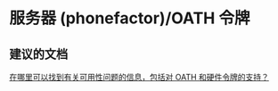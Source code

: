 <properties
    pageTitle="服务器 (phonefactor)/OATH 令牌"
    description="服务器 (phonefactor)/OATH 令牌"
    service="microsoft.multifactorauthentication"
    resource=""
    authors="aashu"
    displayOrder=""
    selfHelpType="generic"
    supportTopicIds="32336328"
    resourceTags=""
    productPesIds="14947"
    cloudEnvironments="public"
/>


# 服务器 (phonefactor)/OATH 令牌


## **建议的文档**
[在哪里可以找到有关可用性问题的信息，包括对 OATH 和硬件令牌的支持？](https://azure.microsoft.com/documentation/articles/multi-factor-authentication-faq/#usability)



<!--HONumber=Jul16_HO4-->


